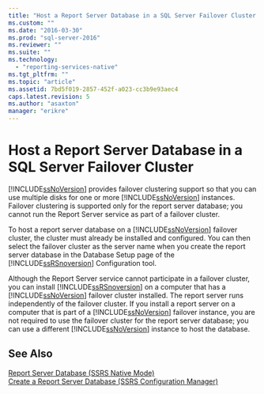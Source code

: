 ```yaml
---
title: "Host a Report Server Database in a SQL Server Failover Cluster | Microsoft Docs"
ms.custom: ""
ms.date: "2016-03-30"
ms.prod: "sql-server-2016"
ms.reviewer: ""
ms.suite: ""
ms.technology: 
  - "reporting-services-native"
ms.tgt_pltfrm: ""
ms.topic: "article"
ms.assetid: 7bd5f019-2857-452f-a023-cc3b9e93aec4
caps.latest.revision: 5
ms.author: "asaxton"
manager: "erikre"
---
```

# Host a Report Server Database in a SQL Server Failover Cluster
  [!INCLUDE[ssNoVersion](../../../advanced-analytics/r-services/includes/ssnoversion-md.md)] provides failover clustering support so that you can use multiple disks for one or more [!INCLUDE[ssNoVersion](../../../advanced-analytics/r-services/includes/ssnoversion-md.md)] instances. Failover clustering is supported only for the report server database; you cannot run the Report Server service as part of a failover cluster.  
  
 To host a report server database on a [!INCLUDE[ssNoVersion](../../../advanced-analytics/r-services/includes/ssnoversion-md.md)] failover cluster, the cluster must already be installed and configured. You can then select the failover cluster as the server name when you create the report server database in the Database Setup page of the [!INCLUDE[ssRSnoversion](../../../advanced-analytics/r-services/includes/ssrsnoversion-md.md)] Configuration tool.  
  
 Although the Report Server service cannot participate in a failover cluster, you can install [!INCLUDE[ssRSnoversion](../../../advanced-analytics/r-services/includes/ssrsnoversion-md.md)] on a computer that has a [!INCLUDE[ssNoVersion](../../../advanced-analytics/r-services/includes/ssnoversion-md.md)] failover cluster installed. The report server runs independently of the failover cluster. If you install a report server on a computer that is part of a [!INCLUDE[ssNoVersion](../../../advanced-analytics/r-services/includes/ssnoversion-md.md)] failover instance, you are not required to use the failover cluster for the report server database; you can use a different [!INCLUDE[ssNoVersion](../../../advanced-analytics/r-services/includes/ssnoversion-md.md)] instance to host the database.  
  
## See Also  
 [Report Server Database &#40;SSRS Native Mode&#41;](../../../reporting-services/report-server/report-server-database-ssrs-native-mode.md)   
 [Create a Report Server Database  &#40;SSRS Configuration Manager&#41;](../../../reporting-services/install/windows/ssrs-report-server-create-a-report-server-database.md)  
  
  